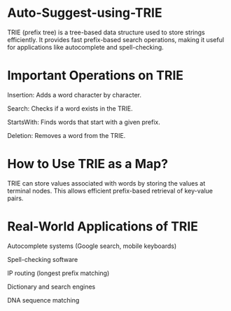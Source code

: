 # Auto-Suggest-using-TRIE
TRIE (prefix tree) is a tree-based data structure used to store strings efficiently. It provides fast prefix-based search operations, making it useful for applications like autocomplete and spell-checking.
# Important Operations on TRIE

Insertion: Adds a word character by character.

Search: Checks if a word exists in the TRIE.

StartsWith: Finds words that start with a given prefix.

Deletion: Removes a word from the TRIE.

# How to Use TRIE as a Map?

TRIE can store values associated with words by storing the values at terminal nodes. This allows efficient prefix-based retrieval of key-value pairs.

# Real-World Applications of TRIE

Autocomplete systems (Google search, mobile keyboards)

Spell-checking software

IP routing (longest prefix matching)

Dictionary and search engines

DNA sequence matching
